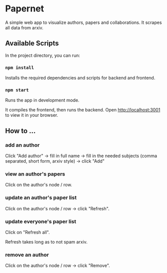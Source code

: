 # Papernet

A simple web app to visualize authors, papers and collaborations.
It scrapes all data from arxiv.

## Available Scripts

In the project directory, you can run:

### `npm install`

Installs the required dependencies and scripts for backend and frontend.

### `npm start`

Runs the app in development mode.

It compiles the frontend, then runs the backend.
Open [http://localhost:3001](http://localhost:3001) to view it in your browser.

## How to ...

### add an author

Click "Add author" -> fill in full name -> fill in the needed subjects (comma separated, short form, arxiv style) -> click "Add"

### view an author's papers

Click on the author's node / row.

### update an author's paper list

Click on the author's node / row -> click "Refresh".

### update everyone's paper list

Click on "Refresh all".

Refresh takes long as to not spam arxiv.

### remove an author

Click on the author's node / row -> click "Remove".
